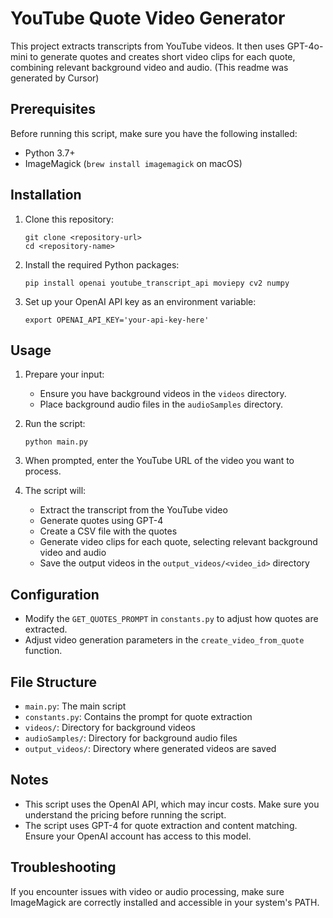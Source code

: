 # YouTube Quote Video Generator

This project extracts transcripts from YouTube videos. It then uses GPT-4o-mini to generate quotes and creates short video clips for each quote, combining relevant background video and audio. (This readme was generated by Cursor)

## Prerequisites

Before running this script, make sure you have the following installed:

- Python 3.7+
- ImageMagick (`brew install imagemagick` on macOS)

## Installation

1. Clone this repository:
   ```
   git clone <repository-url>
   cd <repository-name>
   ```

2. Install the required Python packages:
   ```
   pip install openai youtube_transcript_api moviepy cv2 numpy
   ```

3. Set up your OpenAI API key as an environment variable:
   ```
   export OPENAI_API_KEY='your-api-key-here'
   ```

## Usage

1. Prepare your input:
   - Ensure you have background videos in the `videos` directory.
   - Place background audio files in the `audioSamples` directory.

2. Run the script:
   ```
   python main.py
   ```

3. When prompted, enter the YouTube URL of the video you want to process.

4. The script will:
   - Extract the transcript from the YouTube video
   - Generate quotes using GPT-4
   - Create a CSV file with the quotes
   - Generate video clips for each quote, selecting relevant background video and audio
   - Save the output videos in the `output_videos/<video_id>` directory

## Configuration

- Modify the `GET_QUOTES_PROMPT` in `constants.py` to adjust how quotes are extracted.
- Adjust video generation parameters in the `create_video_from_quote` function.

## File Structure

- `main.py`: The main script
- `constants.py`: Contains the prompt for quote extraction
- `videos/`: Directory for background videos
- `audioSamples/`: Directory for background audio files
- `output_videos/`: Directory where generated videos are saved

## Notes

- This script uses the OpenAI API, which may incur costs. Make sure you understand the pricing before running the script.
- The script uses GPT-4 for quote extraction and content matching. Ensure your OpenAI account has access to this model.

## Troubleshooting

If you encounter issues with video or audio processing, make sure ImageMagick are correctly installed and accessible in your system's PATH.